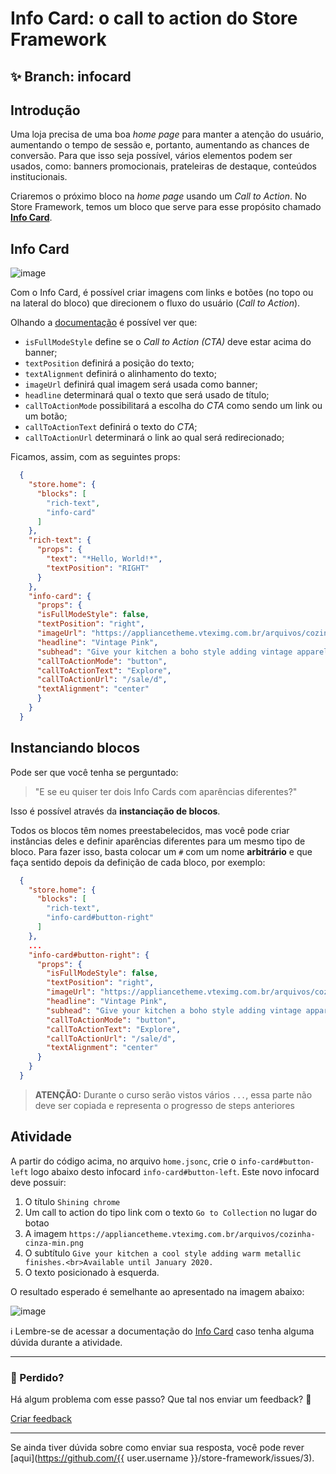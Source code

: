 # Info Card: o call to action do Store Framework

## :sparkles: **Branch:** infocard

## Introdução

Uma loja precisa de uma boa *home page* para manter a atenção do usuário, aumentando o tempo de sessão e, portanto, aumentando as chances de conversão. Para que isso seja possível, vários elementos podem ser usados, como: banners promocionais, prateleiras de destaque, conteúdos institucionais.

Criaremos o próximo bloco na *home page* usando um *Call to Action*. No Store Framework, temos um bloco que serve para esse propósito chamado [**Info Card**](https://vtex.io/docs/app/vtex.store-components/Info-Card).

## Info Card

![image](https://user-images.githubusercontent.com/18701182/68480411-7b085800-0213-11ea-9426-31dcb0d0aa7d.png)

Com o Info Card, é possível criar imagens com links e botões (no topo ou na lateral do bloco) que direcionem o fluxo do usuário (*Call to Action*).

Olhando a [documentação](https://vtex.io/docs/app/vtex.store-components/info-card#blocks-api) é possível ver que:

- `isFullModeStyle` define se o *Call to Action (CTA)* deve estar acima do banner;
- `textPosition` definirá a posição do texto;
- `textAlignment` definirá o alinhamento do texto;
- `imageUrl` definirá qual imagem será usada como banner;
- `headline` determinará qual o texto que será usado de título;
- `callToActionMode` possibilitará a escolha do *CTA* como sendo um link ou um botão;
- `callToActionText` definirá o texto do *CTA*;
- `callToActionUrl` determinará o link ao qual será redirecionado;

Ficamos, assim, com as seguintes props:

```json
  {
    "store.home": {
      "blocks": [
        "rich-text",
        "info-card"
      ]
    },
    "rich-text": {
      "props": {
        "text": "*Hello, World!*",
        "textPosition": "RIGHT"
      }
    },
    "info-card": {
      "props": {
      "isFullModeStyle": false,
      "textPosition": "right",
      "imageUrl": "https://appliancetheme.vteximg.com.br/arquivos/cozinha-rosa-min.png",
      "headline": "Vintage Pink",
      "subhead": "Give your kitchen a boho style adding vintage apparels.<br>Available until January 2020.",
      "callToActionMode": "button",
      "callToActionText": "Explore",
      "callToActionUrl": "/sale/d",
      "textAlignment": "center"
      }
    }
  }
```

## Instanciando blocos

Pode ser que você tenha se perguntado: 
> "E se eu quiser ter dois Info Cards com aparências diferentes?" 

Isso é possível através da **instanciação de blocos**.

Todos os blocos têm nomes preestabelecidos, mas você pode criar instâncias deles e definir aparências diferentes para um mesmo tipo de bloco. Para fazer isso, basta colocar um `#` com um nome **arbitrário** e que faça sentido depois da definição de cada bloco, por exemplo:

```json
  {
    "store.home": {
      "blocks": [
        "rich-text",
        "info-card#button-right"
      ]
    },
    ...
    "info-card#button-right": {
      "props": {
        "isFullModeStyle": false,
        "textPosition": "right",
        "imageUrl": "https://appliancetheme.vteximg.com.br/arquivos/cozinha-rosa-min.png",
        "headline": "Vintage Pink",
        "subhead": "Give your kitchen a boho style adding vintage apparels.<br>Available until January 2020.",
        "callToActionMode": "button",
        "callToActionText": "Explore",
        "callToActionUrl": "/sale/d",
        "textAlignment": "center"
      }
    }
  }
```

> **ATENÇÃO:** Durante o curso serão vistos vários `...`, essa parte não deve ser copiada e representa o progresso de steps anteriores

## Atividade

A partir do código acima, no arquivo `home.jsonc`, crie o `info-card#button-left` logo abaixo desto infocard `info-card#button-left`. Este novo infocard deve possuir:

 1. O título `Shining chrome`
 2. Um call to action do tipo link com o texto `Go to Collection` no lugar do botao
 3. A imagem `https://appliancetheme.vteximg.com.br/arquivos/cozinha-cinza-min.png`
 4. O subtítulo `Give your kitchen a cool style adding warm metallic finishes.<br>Available until January 2020.`
 5. O texto posicionado à esquerda.

O resultado esperado é semelhante ao apresentado na imagem abaixo:

![image](https://appliancetheme.vteximg.com.br/arquivos/info-card-activity.png)

:information_source: Lembre-se de acessar a documentação do [Info Card](https://vtex.io/docs/app/vtex.store-components/Info-Card) caso tenha alguma dúvida durante a atividade.

---

### :no_entry_sign: Perdido? 

Há algum problema com esse passo? Que tal nos enviar um feedback? :pray:

[Criar feedback](https://docs.google.com/forms/d/e/1FAIpQLSeaWrm0Hogm-txm5Ww6mUa68eDuE3WnpFjUSVJ3Wi3dnmCb7A/viewform?usp=pp_url&entry.1784529524=Info+Card:+o+call+to+action+do+Store+Framework) 

----

Se ainda tiver dúvida sobre como enviar sua resposta, você pode rever [aqui](https://github.com/{{ user.username }}/store-framework/issues/3).
